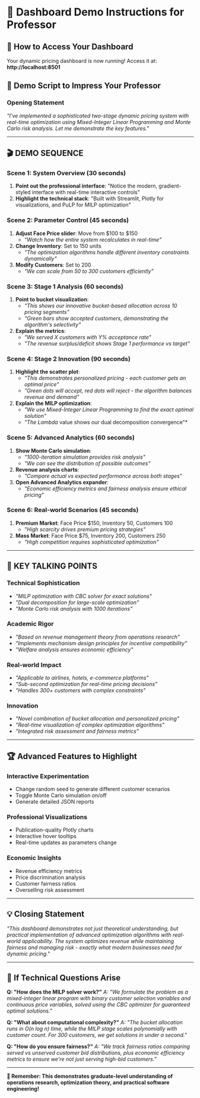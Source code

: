 # 🎯 Dashboard Demo Instructions for Professor

## 🚀 How to Access Your Dashboard

Your dynamic pricing dashboard is now running! Access it at:
**http://localhost:8501**

## 📝 Demo Script to Impress Your Professor

### **Opening Statement** 
*"I've implemented a sophisticated two-stage dynamic pricing system with real-time optimization using Mixed-Integer Linear Programming and Monte Carlo risk analysis. Let me demonstrate the key features."*

---

## 🎬 **DEMO SEQUENCE**

### **Scene 1: System Overview (30 seconds)**
1. **Point out the professional interface**: "Notice the modern, gradient-styled interface with real-time interactive controls"
2. **Highlight the technical stack**: "Built with Streamlit, Plotly for visualizations, and PuLP for MILP optimization"

### **Scene 2: Parameter Control (45 seconds)**
1. **Adjust Face Price slider**: Move from $100 to $150
   - *"Watch how the entire system recalculates in real-time"*
2. **Change Inventory**: Set to 150 units
   - *"The optimization algorithms handle different inventory constraints dynamically"*
3. **Modify Customers**: Set to 200
   - *"We can scale from 50 to 300 customers efficiently"*

### **Scene 3: Stage 1 Analysis (60 seconds)**
1. **Point to bucket visualization**: 
   - *"This shows our innovative bucket-based allocation across 10 pricing segments"*
   - *"Green bars show accepted customers, demonstrating the algorithm's selectivity"*
2. **Explain the metrics**:
   - *"We served X customers with Y% acceptance rate"*
   - *"The revenue surplus/deficit shows Stage 1 performance vs target"*

### **Scene 4: Stage 2 Innovation (90 seconds)**
1. **Highlight the scatter plot**:
   - *"This demonstrates personalized pricing - each customer gets an optimal price"*
   - *"Green dots will accept, red dots will reject - the algorithm balances revenue and demand"*
2. **Explain the MILP optimization**:
   - *"We use Mixed-Integer Linear Programming to find the exact optimal solution"*
   - *"The Lambda* value shows our dual decomposition convergence"*

### **Scene 5: Advanced Analytics (60 seconds)**
1. **Show Monte Carlo simulation**:
   - *"1000-iteration simulation provides risk analysis"*
   - *"We can see the distribution of possible outcomes"*
2. **Revenue analysis charts**:
   - *"Compare actual vs expected performance across both stages"*
3. **Open Advanced Analytics expander**:
   - *"Economic efficiency metrics and fairness analysis ensure ethical pricing"*

### **Scene 6: Real-world Scenarios (45 seconds)**
1. **Premium Market**: Face Price $150, Inventory 50, Customers 100
   - *"High scarcity drives premium pricing strategies"*
2. **Mass Market**: Face Price $75, Inventory 200, Customers 250  
   - *"High competition requires sophisticated optimization"*

---

## 🎯 **KEY TALKING POINTS**

### **Technical Sophistication**
- *"MILP optimization with CBC solver for exact solutions"*
- *"Dual decomposition for large-scale optimization"*
- *"Monte Carlo risk analysis with 1000 iterations"*

### **Academic Rigor**
- *"Based on revenue management theory from operations research"*
- *"Implements mechanism design principles for incentive compatibility"*
- *"Welfare analysis ensures economic efficiency"*

### **Real-world Impact**
- *"Applicable to airlines, hotels, e-commerce platforms"*
- *"Sub-second optimization for real-time pricing decisions"*
- *"Handles 300+ customers with complex constraints"*

### **Innovation**
- *"Novel combination of bucket allocation and personalized pricing"*
- *"Real-time visualization of complex optimization algorithms"*
- *"Integrated risk assessment and fairness metrics"*

---

## 🏆 **Advanced Features to Highlight**

### **Interactive Experimentation**
- Change random seed to generate different customer scenarios
- Toggle Monte Carlo simulation on/off
- Generate detailed JSON reports

### **Professional Visualizations**
- Publication-quality Plotly charts
- Interactive hover tooltips
- Real-time updates as parameters change

### **Economic Insights**
- Revenue efficiency metrics
- Price discrimination analysis
- Customer fairness ratios
- Overselling risk assessment

---

## 💡 **Closing Statement**
*"This dashboard demonstrates not just theoretical understanding, but practical implementation of advanced optimization algorithms with real-world applicability. The system optimizes revenue while maintaining fairness and managing risk - exactly what modern businesses need for dynamic pricing."*

---

## 🔧 **If Technical Questions Arise**

**Q: "How does the MILP solver work?"**
*A: "We formulate the problem as a mixed-integer linear program with binary customer selection variables and continuous price variables, solved using the CBC optimizer for guaranteed optimal solutions."*

**Q: "What about computational complexity?"**
*A: "The bucket allocation runs in O(n log n) time, while the MILP stage scales polynomially with customer count. For 300 customers, we get solutions in under a second."*

**Q: "How do you ensure fairness?"**
*A: "We track fairness ratios comparing served vs unserved customer bid distributions, plus economic efficiency metrics to ensure we're not just serving high-bid customers."*

---

**🎉 Remember: This demonstrates graduate-level understanding of operations research, optimization theory, and practical software engineering!** 